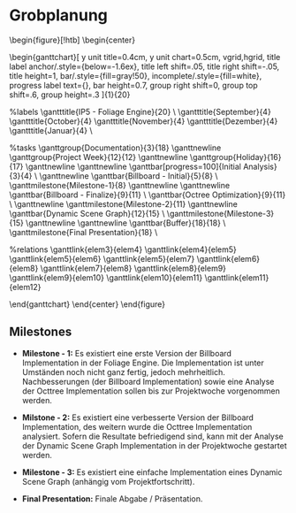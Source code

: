 
# Grobplanung

\begin{figure}[!htb]
\begin{center}

\begin{ganttchart}[
y unit title=0.4cm,
y unit chart=0.5cm,
vgrid,hgrid,
title label anchor/.style={below=-1.6ex},
title left shift=.05, title right shift=-.05,
title height=1,
bar/.style={fill=gray!50},
incomplete/.style={fill=white},
progress label text={},
bar height=0.7,
group right shift=0,
group top shift=.6,
group height=.3
]{1}{20}

%labels
\gantttitle{IP5 - Foliage Engine}{20} \\
\gantttitle{September}{4}
\gantttitle{October}{4}
\gantttitle{November}{4}
\gantttitle{Dezember}{4}
\gantttitle{Januar}{4} \\

%tasks
\ganttgroup{Documentation}{3}{18}
\ganttnewline
\ganttgroup{Project Week}{12}{12}
\ganttnewline
\ganttgroup{Holiday}{16}{17}
\ganttnewline
\ganttnewline
\ganttbar[progress=100]{Initial Analysis}{3}{4} \\
\ganttnewline \ganttbar{Billboard - Initial}{5}{8} \\
\ganttmilestone{Milestone-1}{8}
\ganttnewline
\ganttnewline
\ganttbar{Billboard - Finalize}{9}{11} \\
\ganttbar{Octree Optimization}{9}{11} \\
\ganttnewline
\ganttmilestone{Milestone-2}{11}
\ganttnewline
\ganttbar{Dynamic Scene Graph}{12}{15} \\
\ganttmilestone{Milestone-3}{15}
\ganttnewline
\ganttnewline
\ganttbar{Buffer}{18}{18} \\
\ganttmilestone{Final Presentation}{18} \\

%relations \ganttlink{elem3}{elem4}
\ganttlink{elem4}{elem5}
\ganttlink{elem5}{elem6}
\ganttlink{elem5}{elem7}
\ganttlink{elem6}{elem8}
\ganttlink{elem7}{elem8}
\ganttlink{elem8}{elem9}
\ganttlink{elem9}{elem10}
\ganttlink{elem10}{elem11}
\ganttlink{elem11}{elem12}

\end{ganttchart}
\end{center}
\end{figure}

## Milestones

- **Milestone - 1:** Es existiert eine erste Version der Billboard Implementation in der Foliage Engine. Die Implementation ist unter Umständen noch nicht ganz fertig, jedoch mehrheitlich. Nachbesserungen (der Billboard Implementation) sowie eine Analyse der Octtree Implementation sollen bis zur Projektwoche vorgenommen werden.

- **Milstone - 2:** Es existiert eine verbesserte Version der Billboard Implementation, des weitern wurde die Octtree Implementation analysiert. Sofern die Resultate befriedigend sind, kann mit der Analyse der Dynamic Scene Graph Implementation in der Projektwoche gestartet werden.

- **Milestone - 3:** Es existiert eine einfache Implementation eines Dynamic Scene Graph (anhängig vom Projektfortschritt).

- **Final Presentation:** Finale Abgabe / Präsentation.
